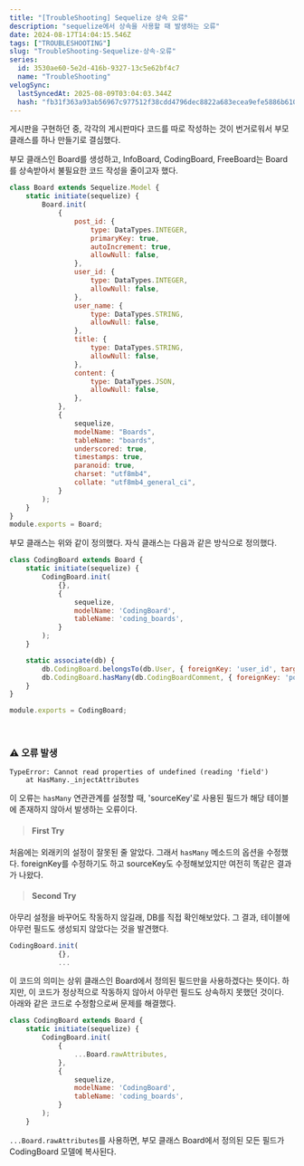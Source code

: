 ```yaml
---
title: "[TroubleShooting] Sequelize 상속 오류"
description: "sequelize에서 상속을 사용할 때 발생하는 오류"
date: 2024-08-17T14:04:15.546Z
tags: ["TROUBLESHOOTING"]
slug: "TroubleShooting-Sequelize-상속-오류"
series:
  id: 3530ae60-5e2d-416b-9327-13c5e62bf4c7
  name: "TroubleShooting"
velogSync:
  lastSyncedAt: 2025-08-09T03:04:03.344Z
  hash: "fb31f363a93ab56967c977512f38cdd4796dec8822a683ecea9efe5886b6102d"
---
```


게시판을 구현하던 중, 각각의 게시판마다 코드를 따로 작성하는 것이 번거로워서 부모 클래스를 하나 만들기로 결심했다.

부모 클래스인 Board를 생성하고, InfoBoard, CodingBoard, FreeBoard는 Board를 상속받아서 불필요한 코드 작성을 줄이고자 했다.
```javascript
class Board extends Sequelize.Model {
    static initiate(sequelize) {
        Board.init(
            {
                post_id: {
                    type: DataTypes.INTEGER,
                    primaryKey: true,
                    autoIncrement: true,
                    allowNull: false,
                },
                user_id: {
                    type: DataTypes.INTEGER,
                    allowNull: false,
                },
                user_name: {
                    type: DataTypes.STRING,
                    allowNull: false,
                },
                title: {
                    type: DataTypes.STRING,
                    allowNull: false,
                },
                content: {
                    type: DataTypes.JSON,
                    allowNull: false,
                },
            },
            {
                sequelize,
                modelName: "Boards",
                tableName: "boards",
                underscored: true,
                timestamps: true,
                paranoid: true,
                charset: "utf8mb4",
                collate: "utf8mb4_general_ci",
            }
        );
    }
}
module.exports = Board;
```

부모 클래스는 위와 같이 정의했다.
자식 클래스는 다음과 같은 방식으로 정의했다.
```javascript
class CodingBoard extends Board {
    static initiate(sequelize) {
        CodingBoard.init(
            {},
            {
                sequelize,
                modelName: 'CodingBoard',
                tableName: 'coding_boards',
            }
        );
    }

    static associate(db) {
        db.CodingBoard.belongsTo(db.User, { foreignKey: 'user_id', targetKey: 'user_id' });
        db.CodingBoard.hasMany(db.CodingBoardComment, { foreignKey: 'post_id', sourceKey: 'post_id' });
    }
}

module.exports = CodingBoard;
```

<br>

### ⚠️ 오류 발생
```
TypeError: Cannot read properties of undefined (reading 'field')
    at HasMany._injectAttributes 
```
이 오류는 ```hasMany``` 연관관계를 설정할 때, 'sourceKey'로 사용된 필드가 해당 테이블에 존재하지 않아서 발생하는 오류이다.

> #### First Try
처음에는 외래키의 설정이 잘못된 줄 알았다. 그래서 ```hasMany``` 메소드의 옵션을 수정했다.
foreignKey를 수정하기도 하고 sourceKey도 수정해보았지만 여전히 똑같은 결과가 나왔다.

> #### Second Try
아무리 설정을 바꾸어도 작동하지 않길래, DB를 직접 확인해보았다. 그 결과, 테이블에 아무런 필드도 생성되지 않았다는 것을 발견했다.
```javascript
CodingBoard.init(
            {},
  			...
```
이 코드의 의미는 상위 클래스인 Board에서 정의된 필드만을 사용하겠다는 뜻이다.
하지만, 이 코드가 정상적으로 작동하지 않아서 아무런 필드도 상속하지 못했던 것이다.<br>
아래와 같은 코드로 수정함으로써 문제를 해결했다.

```javascript
class CodingBoard extends Board {
    static initiate(sequelize) {
        CodingBoard.init(
            {
            	...Board.rawAttributes,
           	},
            {
                sequelize,
                modelName: 'CodingBoard',
                tableName: 'coding_boards',
            }
        );
    }
```

```...Board.rawAttributes```를 사용하면, 부모 클래스 Board에서 정의된 모든 필드가 CodingBoard 모델에 복사된다.
